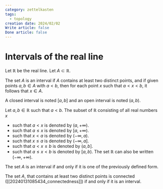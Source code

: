 ```yaml
---
category: zettelkasten
tags:
  - topology
creation date: 2024/02/02
Write article: false
Done article: false
---
```

# Intervals of the real line

Let $\mathbb{R}$ be the real line. Let $A \subset \mathbb{R}$.

The set $A$ is an interval if $A$ contains at least two distinct points, and if given points $a, b \in A$ with $a < b$, then for each point $x$ such that $a < x < b$, it follows that $x \in A$.

A closed interval is noted $[a, b]$ and an open interval is noted $(a, b)$.

Let $a, b \in \mathbb{R}$ such that $a < b$.
The subset of $\mathbb{R}$ consisting of all real numbers $x$ 
- such that $a < x$ is denoted by $(a, +\infty)$.
- such that $a \leq x$ is denoted by $[a, +\infty)$.
- such that $x < a$ is denoted by $(-\infty, a)$.
- such that $x \leq a$ is denoted by $(-\infty, a]$.
- such that $a < x \leq b$ is denoted by $(a, b]$.
- such that $a \leq x < b$ is denoted by $[a, b)$.
The set $\mathbb{R}$ can also be written $(-\infty, +\infty)$.

The set $A$ is an interval if and only if it is one of the previously defined form.

The set $A$, that contains at least two distinct points is connected ([[20240131085434_connectedness]]) if and only if it is an interval.